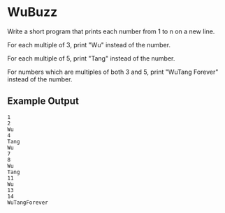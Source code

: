 # WuBuzz

Write a short program that prints each number from 1 to n on a new line. 

For each multiple of 3, print "Wu" instead of the number. 

For each multiple of 5, print "Tang" instead of the number. 

For numbers which are multiples of both 3 and 5, print "WuTang Forever" instead of the number.

## Example Output

```
1
2
Wu
4
Tang
Wu
7
8
Wu
Tang
11
Wu
13
14
WuTangForever

```